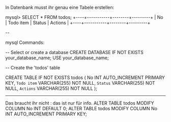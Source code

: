 In Datenbank musst ihr genau eine Tabele erstellen:

mysql> SELECT * FROM todos;
+----+-----------+--------+---------+
| No | Todo item | Status | Actions |
+----+-----------+--------+---------+

--

mysql Commands:

-- Select or create a database
CREATE DATABASE IF NOT EXISTS your_database_name;
USE your_database_name;


-- Create the 'todos' table

CREATE TABLE IF NOT EXISTS todos (
    No INT AUTO_INCREMENT PRIMARY KEY,
    `Todo item` VARCHAR(255) NOT NULL,
    `Status` VARCHAR(255) NOT NULL,
    `Actions` VARCHAR(255) NOT NULL
);


------------
Das braucht ihr nicht :
das ist nur für info.
ALTER TABLE todos MODIFY COLUMN No INT DEFAULT 0;
ALTER TABLE todos MODIFY COLUMN No INT AUTO_INCREMENT PRIMARY KEY;
